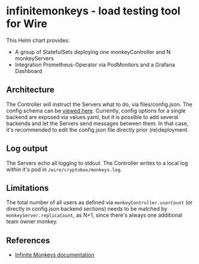 # infinitemonkeys - load testing tool for Wire

This Helm chart provides:

- A group of StatefulSets deploying one monkeyController and N monkeyServers
- Integration Prometheus-Operator via PodMonitors and a Grafana Dashboard

## Architecture

The Controller will instruct the Servers what to do, via files/config.json.
The config schema can be [viewed here](https://github.com/wireapp/kalium/blob/develop/monkeys/schema.json).
Currently, config options for a single backend are exposed via values.yaml, but it is possible
to add several backends and let the Servers send messages between them. In that case, it's recommended to edit
the config.json file directly prior (re)deployment.


## Log output

The Servers echo all logging to stdout. The Controller writes to a local log within it's pod in `/wire/cryptobox/monkeys.log`.


## Limitations

The total number of all users as defined via `monkeyController.userCount` (or directly in config.json backend sections) needs
to be matched by `monkeyServer.replicaCount`, as N+1, since there's always one additional team owner monkey.


## References

- [Infinite Monkeys documentation](https://wearezeta.atlassian.net/wiki/spaces/ENGINEERIN/pages/878182477/Infinite+Monkeys+IM)
